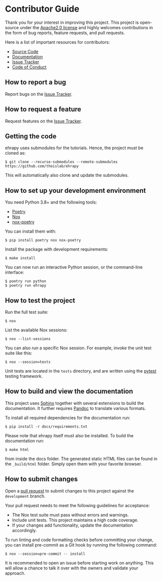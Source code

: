 # Contributor Guide

Thank you for your interest in improving this project.
This project is open-source under the [Apache2.0 license] and
highly welcomes contributions in the form of bug reports, feature requests, and pull requests.

Here is a list of important resources for contributors:

-   [Source Code]
-   [Documentation]
-   [Issue Tracker]
-   [Code of Conduct]

## How to report a bug

Report bugs on the [Issue Tracker].

## How to request a feature

Request features on the [Issue Tracker].

## Getting the code

ehrapy uses submodules for the tutorials. Hence, the project must be cloned as:

```console
$ git clone --recurse-submodules --remote-submodules https://github.com/theislab/ehrapy
```

This will automatically also clone and update the submodules.

## How to set up your development environment

You need Python 3.8+ and the following tools:

-   [Poetry]
-   [Nox]
-   [nox-poetry]

You can install them with:

```console
$ pip install poetry nox nox-poetry
```

Install the package with development requirements:

```console
$ make install
```

You can now run an interactive Python session,
or the command-line interface:

```console
$ poetry run python
$ poetry run ehrapy
```

## How to test the project

Run the full test suite:

```console
$ nox
```

List the available Nox sessions:

```console
$ nox --list-sessions
```

You can also run a specific Nox session.
For example, invoke the unit test suite like this:

```console
$ nox --session=tests
```

Unit tests are located in the `tests` directory,
and are written using the [pytest] testing framework.

## How to build and view the documentation

This project uses [Sphinx] together with several extensions to build the documentation.
It further requires [Pandoc] to translate various formats.

To install all required dependencies for the documentation run:

```console
$ pip install -r docs/requirements.txt
```

Please note that ehrapy itself must also be installed. To build the documentation run:

```console
$ make html
```

from inside the docs folder. The generated static HTML files can be found in the `_build/html` folder.
Simply open them with your favorite browser.

## How to submit changes

Open a [pull request] to submit changes to this project against the `development` branch.

Your pull request needs to meet the following guidelines for acceptance:

-   The Nox test suite must pass without errors and warnings.
-   Include unit tests. This project maintains a high code coverage.
-   If your changes add functionality, update the documentation accordingly.

To run linting and code formatting checks before committing your change, you can install pre-commit as a Git hook by running the following command:

```console
$ nox --session=pre-commit -- install
```

It is recommended to open an issue before starting work on anything.
This will allow a chance to talk it over with the owners and validate your approach.

[apache2.0 license]: https://opensource.org/licenses/Apache2.0
[code of conduct]: CODE_OF_CONDUCT.md
[documentation]: https://ehrapy.readthedocs.io/
[issue tracker]: https://github.com/theislab/ehrapy/issues
[nox]: https://nox.thea.codes/
[nox-poetry]: https://nox-poetry.readthedocs.io/
[pandoc]: https://pandoc.org/
[poetry]: https://python-poetry.org/
[pull request]: https://github.com/theislab/ehrapy/pulls
[pytest]: https://pytest.readthedocs.io/
[source code]: https://github.com/theislab/ehrapy
[sphinx]: https://www.sphinx-doc.org/en/master/

